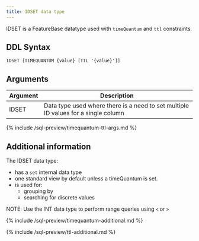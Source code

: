 ```yaml
---
title: IDSET data type
---
```


IDSET is a FeatureBase datatype used with `timeQuantum` and `ttl` constraints.

## DDL Syntax

```
IDSET [TIMEQUANTUM {value} [TTL '{value}']]
```

## Arguments

| Argument | Description |
|---|---|
| IDSET | Data type used where there is a need to set multiple ID values for a single column |
{% include /sql-preview/timequantum-ttl-args.md %}

## Additional information

The IDSET data type:
* has a `set` internal data type
* one standard view by default unless a timeQuantum is set.
* is used for:
  * grouping by
  * searching for discrete values

NOTE: Use the INT data type to perform range queries using `<` or `>`

{% include /sql-preview/timequantum-additional.md %}

{% include /sql-preview/ttl-additional.md %}
